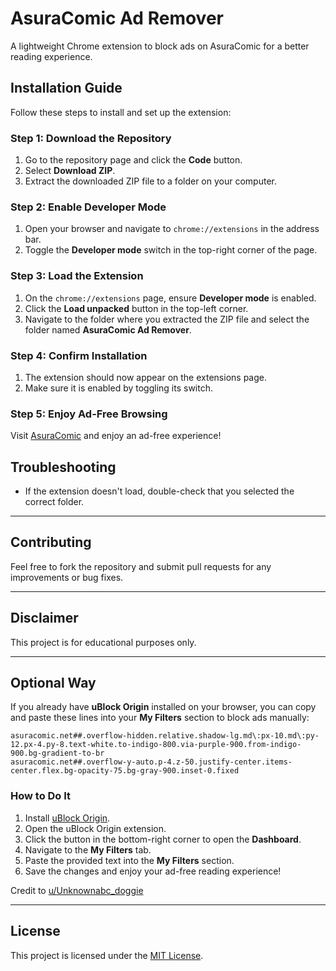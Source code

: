 # AsuraComic Ad Remover

A lightweight Chrome extension to block ads on AsuraComic for a better reading experience.

## Installation Guide

Follow these steps to install and set up the extension:

### Step 1: Download the Repository
1. Go to the repository page and click the **Code** button.
2. Select **Download ZIP**.
3. Extract the downloaded ZIP file to a folder on your computer.

### Step 2: Enable Developer Mode
1. Open your browser and navigate to `chrome://extensions` in the address bar.
2. Toggle the **Developer mode** switch in the top-right corner of the page.

### Step 3: Load the Extension
1. On the `chrome://extensions` page, ensure **Developer mode** is enabled.
2. Click the **Load unpacked** button in the top-left corner.
3. Navigate to the folder where you extracted the ZIP file and select the folder named **AsuraComic Ad Remover**.

### Step 4: Confirm Installation
1. The extension should now appear on the extensions page.
2. Make sure it is enabled by toggling its switch.

### Step 5: Enjoy Ad-Free Browsing
Visit [AsuraComic](https://asuracomic.net/) and enjoy an ad-free experience!


## Troubleshooting
- If the extension doesn't load, double-check that you selected the correct folder.

---

## Contributing
Feel free to fork the repository and submit pull requests for any improvements or bug fixes.

---

## Disclaimer
This project is for educational purposes only.

---

## Optional Way
If you already have **uBlock Origin** installed on your browser, you can copy and paste these lines into your **My Filters** section to block ads manually:

```text
asuracomic.net##.overflow-hidden.relative.shadow-lg.md\:px-10.md\:py-12.px-4.py-8.text-white.to-indigo-800.via-purple-900.from-indigo-900.bg-gradient-to-br
asuracomic.net##.overflow-y-auto.p-4.z-50.justify-center.items-center.flex.bg-opacity-75.bg-gray-900.inset-0.fixed
```
### How to Do It
1. Install [uBlock Origin](https://chromewebstore.google.com/detail/ublock-origin/cjpalhdlnbpafiamejdnhcphjbkeiagm).
2. Open the uBlock Origin extension.
3. Click the button in the bottom-right corner to open the **Dashboard**.
4. Navigate to the **My Filters** tab.
5. Paste the provided text into the **My Filters** section.
6. Save the changes and enjoy your ad-free reading experience!

Credit to [u/Unknownabc_doggie](https://www.reddit.com/r/Manhua/comments/1i9vxzz/comment/m98soep)

---

## License
This project is licensed under the [MIT License](LICENSE).
